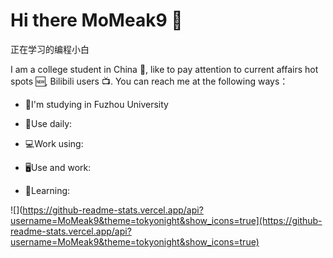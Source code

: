# Hi there MoMeak9 🎃

正在学习的编程小白

I am a college student in China 🏫, like to pay attention to current affairs hot spots 🆕, Bilibili users 📺. You can reach me at the following ways：

- 🏫I'm studying in Fuzhou University

- 🤺Use daily:

- 💻Work using:

- 🖥️Use and work:

- 🍳Learning:

![](https://github-readme-stats.vercel.app/api?username=MoMeak9&theme=tokyonight&show_icons=true](https://github-readme-stats.vercel.app/api?username=MoMeak9&theme=tokyonight&show_icons=true)
